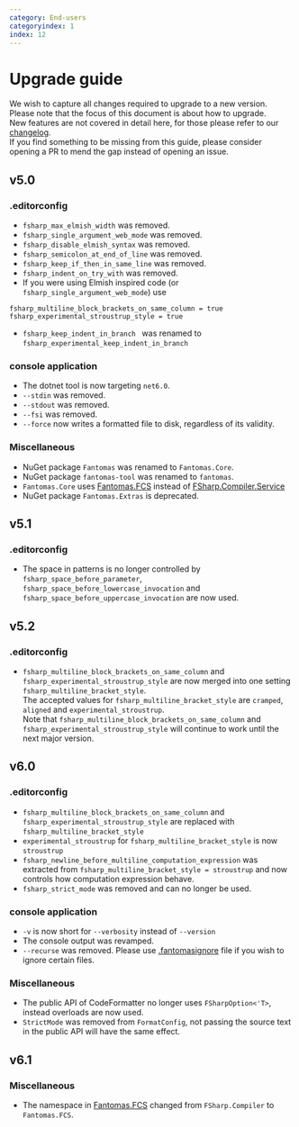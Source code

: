 ```yaml
---
category: End-users
categoryindex: 1
index: 12
---
```

# Upgrade guide

We wish to capture all changes required to upgrade to a new version. Please note that the focus of this document is about how to upgrade.  
New features are not covered in detail here, for those please refer to our [changelog](https://github.com/fsprojects/fantomas/blob/main/CHANGELOG.md).  
If you find something to be missing from this guide, please consider opening a PR to mend the gap instead of opening an issue.



## v5.0

### .editorconfig

- `fsharp_max_elmish_width` was removed.
- `fsharp_single_argument_web_mode` was removed.
- `fsharp_disable_elmish_syntax` was removed.
- `fsharp_semicolon_at_end_of_line` was removed.
- `fsharp_keep_if_then_in_same_line` was removed.
- `fsharp_indent_on_try_with` was removed.
- If you were using Elmish inspired code (or `fsharp_single_argument_web_mode`) use

```
fsharp_multiline_block_brackets_on_same_column = true
fsharp_experimental_stroustrup_style = true
```
- `fsharp_keep_indent_in_branch ` was renamed to `fsharp_experimental_keep_indent_in_branch`

### console application

- The dotnet tool is now targeting `net6.0`.
- `--stdin` was removed.
- `--stdout` was removed.
- `--fsi` was removed.
- `--force` now writes a formatted file to disk, regardless of its validity.

### Miscellaneous

- NuGet package `Fantomas` was renamed to `Fantomas.Core`.
- NuGet package `fantomas-tool` was renamed to `fantomas`.
- `Fantomas.Core` uses [Fantomas.FCS](https://www.nuget.org/packages/Fantomas.FCS) instead of [FSharp.Compiler.Service](https://www.nuget.org/packages/FSharp.Compiler.Service)
- NuGet package `Fantomas.Extras` is deprecated.

## v5.1

### .editorconfig

- The space in patterns is no longer controlled by `fsharp_space_before_parameter`,  
  `fsharp_space_before_lowercase_invocation` and `fsharp_space_before_uppercase_invocation` are now used.

## v5.2

### .editorconfig

- `fsharp_multiline_block_brackets_on_same_column` and `fsharp_experimental_stroustrup_style` are now merged into one setting `fsharp_multiline_bracket_style`.  
  The accepted values for `fsharp_multiline_bracket_style` are `cramped`, `aligned` and `experimental_stroustrup`.  <br />
  Note that `fsharp_multiline_block_brackets_on_same_column` and `fsharp_experimental_stroustrup_style` will continue to work until the next major version.

## v6.0

### .editorconfig

- `fsharp_multiline_block_brackets_on_same_column` and `fsharp_experimental_stroustrup_style` are replaced with `fsharp_multiline_bracket_style`
- `experimental_stroustrup` for `fsharp_multiline_bracket_style` is now `stroustrup`
- `fsharp_newline_before_multiline_computation_expression` was extracted from `fsharp_multiline_bracket_style = stroustrup` and now controls how computation expression behave.
- `fsharp_strict_mode` was removed and can no longer be used.

### console application
- `-v` is now short for `--verbosity` instead of `--version`
- The console output was revamped.
- `--recurse` was removed. Please use [.fantomasignore](./IgnoreFiles.html) file if you wish to ignore certain files.

### Miscellaneous
- The public API of CodeFormatter no longer uses `FSharpOption<'T>`, instead overloads are now used.
- `StrictMode` was removed from `FormatConfig`, not passing the source text in the public API will have the same effect.

## v6.1

### Miscellaneous
- The namespace in [Fantomas.FCS](https://www.nuget.org/packages/Fantomas.FCS) changed from `FSharp.Compiler` to `Fantomas.FCS`.

<fantomas-nav previous="./VSCode.html" next="./FAQ.html"></fantomas-nav>

